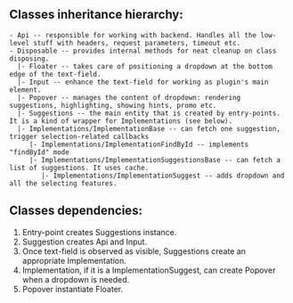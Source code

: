 
## Classes inheritance hierarchy:

```
- Api -- responsible for working with backend. Handles all the low-level stuff with headers, request parameters, timeout etc.
- Disposable -- provides internal methods for neat cleanup on class disposing.
  |- Floater -- takes care of positioning a dropdown at the bottom edge of the text-field.
  |- Input -- enhance the text-field for working as plugin's main element.
  |- Popover -- manages the content of dropdown: rendering suggestions, highlighting, showing hints, promo etc.
  |- Suggestions -- the main entity that is created by entry-points. It is a kind of wrapper for Implementations (see below).
  |- Implementations/ImplementationBase -- can fetch one suggestion, trigger selection-related callbacks
     |- Implementations/ImplementationFindById -- implements "findById" mode
     |- Implementations/ImplementationSuggestionsBase -- can fetch a list of suggestions. It uses cache.
        |- Implementations/ImplementationSuggest -- adds dropdown and all the selecting features.
```

## Classes dependencies:

1. Entry-point creates Suggestions instance.
2. Suggestion creates Api and Input.
3. Once text-field is observed as visible, Suggestions create an appropriate Implementation.
4. Implementation, if it is a ImplementationSuggest, can create Popover when a dropdown is needed.
5. Popover instantiate Floater.

